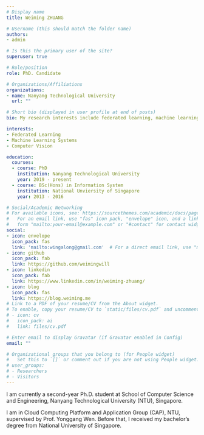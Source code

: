 ```yaml
---
# Display name
title: Weiming ZHUANG

# Username (this should match the folder name)
authors:
- admin

# Is this the primary user of the site?
superuser: true

# Role/position
role: PhD. Candidate

# Organizations/Affiliations
organizations:
- name: Nanyang Technological University
  url: ""

# Short bio (displayed in user profile at end of posts)
bio: My research interests include federated learning, machine learning system, and computer vison.

interests:
- Federated Learning
- Machine Learning Systems
- Computer Vision

education:
  courses:
  - course: PhD
    institution: Nanyang Technological University
    year: 2019 - present
  - course: BSc(Hons) in Information System
    institution: National Unviersity of Singapore
    year: 2013 - 2016

# Social/Academic Networking
# For available icons, see: https://sourcethemes.com/academic/docs/page-builder/#icons
#   For an email link, use "fas" icon pack, "envelope" icon, and a link in the
#   form "mailto:your-email@example.com" or "#contact" for contact widget.
social:
- icon: envelope
  icon_pack: fas
  link: 'mailto:wingalong@gmail.com'  # For a direct email link, use "mailto:test@example.org".
- icon: github
  icon_pack: fab
  link: https://github.com/weimingwill
- icon: linkedin
  icon_pack: fab
  link: https://www.linkedin.com/in/weiming-zhuang/
- icon: blog
  icon_pack: fas
  link: https://blog.weiming.me
# Link to a PDF of your resume/CV from the About widget.
# To enable, copy your resume/CV to `static/files/cv.pdf` and uncomment the lines below.
# - icon: cv
#   icon_pack: ai
#   link: files/cv.pdf

# Enter email to display Gravatar (if Gravatar enabled in Config)
email: ""

# Organizational groups that you belong to (for People widget)
#   Set this to `[]` or comment out if you are not using People widget.
# user_groups:
# - Researchers
# - Visitors
---
```


I am currently a second-year Ph.D. student at School of Computer Science and Engineering, Nanyang Technological University (NTU), Singapore. 

I am in Cloud Computing Platform and Application Group (CAP), NTU, supervised by Prof. Yonggang Wen. Before that, I received my bachelor’s degree from National University of Singapore.
